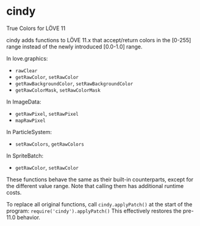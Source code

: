 # cindy
True Colors for LÖVE 11

cindy adds functions to LÖVE 11.x that accept/return colors in the [0-255] range instead of the newly introduced
[0.0-1.0] range.

In love.graphics:
- `rawClear`
- `getRawColor`, `setRawColor`
- `getRawBackgroundColor`, `setRawBackgroundColor`
- `getRawColorMask`, `setRawColorMask`

In ImageData:
- `getRawPixel`, `setRawPixel`
- `mapRawPixel`

In ParticleSystem:
- `setRawColors`, `getRawColors`

In SpriteBatch:
- `getRawColor`, `setRawColor`

These functions behave the same as their built-in counterparts, except for the different value range.
Note that calling them has additional runtime costs.

To replace all original functions, call `cindy.applyPatch()` at the start of the program: `require('cindy').applyPatch()`
This effectively restores the pre-11.0 behavior.
